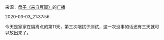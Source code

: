 来源：[盘子（来自豆瓣）](https://www.douban.com/people/zhaoxun69/)的[广播](https://www.douban.com/people/zhaoxun69/status/2847641750/)


2020-03-03_21:37:56


今天是家家在隔离点的第11天，第三次咽拭子测试，这一次没事的话还有三天就可以放出来了。
